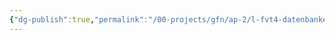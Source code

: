 ```yaml
---
{"dg-publish":true,"permalink":"/00-projects/gfn/ap-2/l-fvt4-datenbanken-und-sql/","tags":["GFN/LFvt4"],"updated":"2024-09-30T14:17:40.124+02:00"}
---
```


